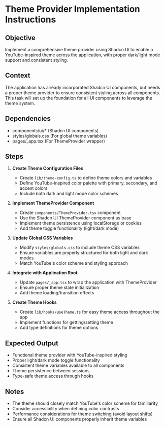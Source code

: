 # Theme Provider Implementation Instructions

## Objective
Implement a comprehensive theme provider using Shadcn UI to enable a YouTube-inspired theme across the application, with proper dark/light mode support and consistent styling.

## Context
The application has already incorporated Shadcn UI components, but needs a proper theme provider to ensure consistent styling across all components. This task will set up the foundation for all UI components to leverage the theme system.

## Dependencies
- components/ui/* (Shadcn UI components)
- styles/globals.css (For global theme variables)
- pages/_app.tsx (For ThemeProvider wrapper)

## Steps
1. **Create Theme Configuration Files**
   - Create `lib/theme-config.ts` to define theme colors and variables
   - Define YouTube-inspired color palette with primary, secondary, and accent colors
   - Include both dark and light mode color schemes

2. **Implement ThemeProvider Component**
   - Create `components/ThemeProvider.tsx` component
   - Use the Shadcn UI ThemeProvider component as base
   - Implement theme persistence using localStorage or cookies
   - Add theme toggle functionality (light/dark mode)

3. **Update Global CSS Variables**
   - Modify `styles/globals.css` to include theme CSS variables
   - Ensure variables are properly structured for both light and dark modes
   - Match YouTube's color scheme and styling approach

4. **Integrate with Application Root**
   - Update `pages/_app.tsx` to wrap the application with ThemeProvider
   - Ensure proper theme state initialization
   - Add theme loading/transition effects

5. **Create Theme Hooks**
   - Create `lib/hooks/useTheme.ts` for easy theme access throughout the app
   - Implement functions for getting/setting theme
   - Add type definitions for theme options

## Expected Output
- Functional theme provider with YouTube-inspired styling
- Proper light/dark mode toggle functionality
- Consistent theme variables available to all components
- Theme persistence between sessions
- Type-safe theme access through hooks

## Notes
- The theme should closely match YouTube's color scheme for familiarity
- Consider accessibility when defining color contrasts
- Performance considerations for theme switching (avoid layout shifts)
- Ensure all Shadcn UI components properly inherit theme variables